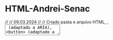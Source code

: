 # HTML-Andrei-Senac
// // 09.03.2024 // // 
Criado pasta e arquivo HTML, <label>, <textarea> (adaptado a ARIA), <button> (adaptado a ARIA), <!--COMENTARIO-->
Alt, Shift, f = Arrumar
Ctrl, Shift, l = selecionar elemento 

09.04.2024
<header> ,<ul> e <li>, <ol> e <li>,<nav>, <div>, <img>, <a>, <h1> a <h6>, <dialog>, <progress>, menu eMAG/ARIA (Role), <main>
    
estrutura:

<!DOCTYPE html>
<html lang="pt-br">

<head>
        <meta charset="UTF-8">
        <meta name="viewport" content="width=device-width, initial-scale=1.0">
        <title>SiteFigmaAndrei</title>
</head>

<body>
  
      <header>
      </header>

      <head>
      </head>

      <footer>
      </footer> 
  
</body>

09.05.2024
<cite>, <adress>, <br>, <abbr> ,<table <tr> th> <td>, <bdr dir="rtl/ltr">, <del>, <ins>
incorporação código <> (vídeo/formulário)

10.05.2024
<u> (sublinhar); <s> (tachar), <hr>, <small>, <strong>
<dl> (lista), <dt> (tipo), <dt> (unidade)
<details><summary>nome</summary>descrição</details>
<form>, <fieldset>, <imput>
<select> (selecionar), <optgroup> (agrupar), <option> (opção)

09.09.2024
<sup>; <sub>
CSS styles: inline, internal, external

inline (maior prioridade):
<h1 style="margin: 0px">Título h1</h1>

internal:
h1 {
    background-color:brown; color: white;
}

external (menor prioridade):
<head>
    <link rel="stylesheet" type="text/css" href="mystyle.css">
</head>

